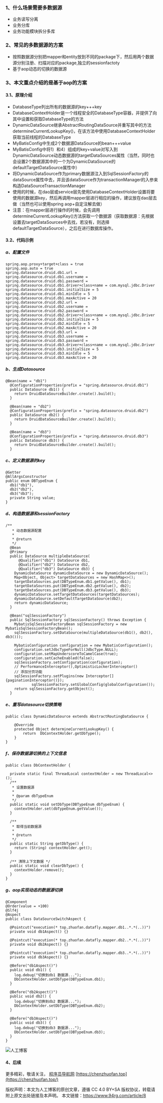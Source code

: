 ### 1、什么场景需要多数据源

+ 业务读写分离
+ 业务分库
+ 业务功能模块拆分多库



### 2、常见的多数据源的方案

+ 按照数据源分别把mapper和entity放到不同的package下，然后用两个数据源分别注册、扫描对应的package,独立的sessionfactoty
+ 基于aop动态的切换的数据源

  

### 3、本文重点介绍的是基于aop的方案

#### 3.1、原理介绍

+ DatabaseType列出所有的数据源的key+++key
+ DatabaseContextHolder是一个线程安全的DatabaseType容器，并提供了向其中设置和获取DatabaseType的方法
+ DynamicDataSource继承AbstractRoutingDataSource并重写其中的方法determineCurrentLookupKey()，在该方法中使用DatabaseContextHolder获取当前线程的DatabaseType
+ MyBatisConfig中生成2个数据源DataSource的bean+++value
+ MyBatisConfig中将1）和4）组成的key+value对写入到DynamicDataSource动态数据源的targetDataSources属性（当然，同时也会设置2个数据源其中的一个为DynamicDataSource的defaultTargetDataSource属性中）
+ 将DynamicDataSource作为primary数据源注入到SqlSessionFactory的dataSource属性中去，并且该dataSource作为transactionManager的入参来构造DataSourceTransactionManager
+ 使用的时候，在dao层或service层先使用DatabaseContextHolder设置将要使用的数据源key，然后再调用mapper层进行相应的操作，建议放在dao层去做（当然也可以使用spring aop+自定注解去做）
+ 注意：在mapper层进行操作的时候，会先调用determineCurrentLookupKey()方法获取一个数据源（获取数据源：先根据设置去targetDataSources中去找，若没有，则选择defaultTargetDataSource），之后在进行数据库操作。



#### 3.2、代码示例

##### a、配置文件

```
spring.aop.proxy+target+class = true
spring.aop.auto = true
spring.datasource.druid.db1.url = 
spring.datasource.druid.db1.username = 
spring.datasource.druid.db1.password = 
spring.datasource.druid.db1.driver+class+name = com.mysql.jdbc.Driver
spring.datasource.druid.db1.initialSize = 5
spring.datasource.druid.db1.minIdle = 5
spring.datasource.druid.db1.maxActive = 20
spring.datasource.druid.db2.url = 
spring.datasource.druid.db2.username = 
spring.datasource.druid.db2.password = 
spring.datasource.druid.db2.driver+class+name = com.mysql.jdbc.Driver
spring.datasource.druid.db2.initialSize = 5
spring.datasource.druid.db2.minIdle = 5
spring.datasource.druid.db2.maxActive = 20
spring.datasource.druid.db3.url = 
spring.datasource.druid.db3.username = 
spring.datasource.druid.db3.password = 
spring.datasource.druid.db3.driver+class+name = com.mysql.jdbc.Driver
spring.datasource.druid.db3.initialSize = 5
spring.datasource.druid.db3.minIdle = 5
spring.datasource.druid.db3.maxActive = 20
```



##### b、生成Datasource

```
@Bean(name = "db1")
  @ConfigurationProperties(prefix = "spring.datasource.druid.db1")
  public DataSource db1() {
    return DruidDataSourceBuilder.create().build();
  }

  @Bean(name = "db2")
  @ConfigurationProperties(prefix = "spring.datasource.druid.db2")
  public DataSource db2() {
    return DruidDataSourceBuilder.create().build();
  }

  @Bean(name = "db3")
  @ConfigurationProperties(prefix = "spring.datasource.druid.db3")
  public DataSource db3() {
    return DruidDataSourceBuilder.create().build();
  }
```



##### c、定义数据源的key

```
@Getter
@AllArgsConstructor
public enum DBTypeEnum {
  db1("db1"),
  db2("db2"),
  db3("db3");
  private String value;
}
```



##### d、构造数据源和sessionFactory

```
/**
   * 动态数据源配置
   *
   * @return
   */
  @Bean
  @Primary
  public DataSource multipleDataSource(
      @Qualifier("db1") DataSource db1,
      @Qualifier("db2") DataSource db2,
      @Qualifier("db3") DataSource db3) {
    DynamicDataSource dynamicDataSource = new DynamicDataSource();
    Map<Object, Object> targetDataSources = new HashMap<>();
    targetDataSources.put(DBTypeEnum.db1.getValue(), db1);
    targetDataSources.put(DBTypeEnum.db2.getValue(), db2);
    targetDataSources.put(DBTypeEnum.db3.getValue(), db3);
    dynamicDataSource.setTargetDataSources(targetDataSources);
    dynamicDataSource.setDefaultTargetDataSource(db2);
    return dynamicDataSource;
  }

  @Bean("sqlSessionFactory")
  public SqlSessionFactory sqlSessionFactory() throws Exception {
    MybatisSqlSessionFactoryBean sqlSessionFactory = new MybatisSqlSessionFactoryBean();
    sqlSessionFactory.setDataSource(multipleDataSource(db1(), db2(), db3()));

    MybatisConfiguration configuration = new MybatisConfiguration();
    configuration.setJdbcTypeForNull(JdbcType.NULL);
    configuration.setMapUnderscoreToCamelCase(true);
    configuration.setCacheEnabled(false);
    sqlSessionFactory.setConfiguration(configuration);
    // PerformanceInterceptor(),OptimisticLockerInterceptor()
    // 添加分页功能
    sqlSessionFactory.setPlugins(new Interceptor[] {paginationInterceptor()});
            sqlSessionFactory.setGlobalConfig(globalConfiguration());
    return sqlSessionFactory.getObject();
  }
```



##### e、重写datasource切换策略

```
public class DynamicDataSource extends AbstractRoutingDataSource {

    @Override
    protected Object determineCurrentLookupKey() {
        return  DbContextHolder.getDbType();
    }
}
```



##### f、保存数据源切换的上下文信息

```
public class DbContextHolder {

  private static final ThreadLocal contextHolder = new ThreadLocal<>();
  /**
   * 设置数据源
   *
   * @param dbTypeEnum
   */
  public static void setDbType(DBTypeEnum dbTypeEnum) {
    contextHolder.set(dbTypeEnum.getValue());
  }

  /**
   * 取得当前数据源
   *
   * @return
   */
  public static String getDbType() {
    return (String) contextHolder.get();
  }

  /** 清除上下文数据 */
  public static void clearDbType() {
    contextHolder.remove();
  }
}
```



##### g、aop实现动态的数据源切换

```
@Component
@Order(value = +100)
@Slf4j
@Aspect
public class DataSourceSwitchAspect {

  @Pointcut("execution(* top.zhuofan.datafly.mapper.db1..*.*(..))")
  private void db1Aspect() {}

  @Pointcut("execution(* top.zhuofan.datafly.mapper.db2..*.*(..))")
  private void db2Aspect() {}

  @Pointcut("execution(* top.zhuofan.datafly.mapper.db3..*.*(..))")
  private void db3Aspect() {}

  @Before("db1Aspect()")
  public void db1() {
    log.debug("切换到db1 数据源...");
    DbContextHolder.setDbType(DBTypeEnum.db1);
  }

  @Before("db2Aspect()")
  public void db2() {
    log.debug("切换到db2 数据源...");
    DbContextHolder.setDbType(DBTypeEnum.db2);
  }

  @Before("db3Aspect()")
  public void db3() {
    log.debug("切换到db3 数据源...");
    DbContextHolder.setDbType(DBTypeEnum.db3);
  }
}
```



![人工博客](http://oss.94rg.com/oneblog/20200314112023114.jpg+94rg002)

#### 4、后续

更多精彩，敬请关注， [程序员导航网](https://chenzhuofan.top/) [https://chenzhuofan.top](https://chenzhuofan.top/)



版权声明：本文为人工博客的原创文章，遵循 CC 4.0 BY+SA 版权协议，转载请附上原文出处链接及本声明。
本文链接：https://www.94rg.com/article/8